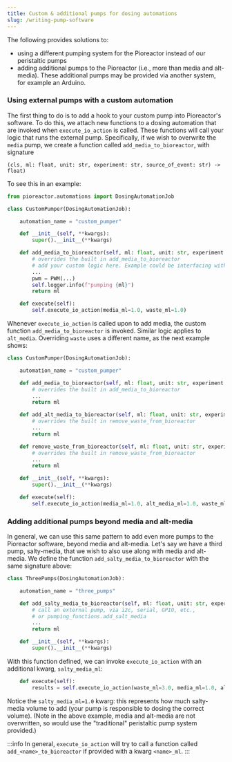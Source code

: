 ```yaml
---
title: Custom & additional pumps for dosing automations
slug: /writing-pump-software
---
```


The following provides solutions to:

- using a different pumping system for the Pioreactor instead of our peristaltic pumps
- adding additional pumps to the Pioreactor (i.e., more than media and alt-media). These additional pumps
may be provided via another system, for example an Arduino.

### Using external pumps with a custom automation

The first thing to do is to add a hook to your custom pump into Pioreactor's software. To do this, we attach new functions to a dosing automation that are invoked when `execute_io_action` is called. These functions will call your logic that runs the external pump. Specifically, if we wish to overwrite the `media` pump, we create a function called `add_media_to_bioreactor`, with signature

```
(cls, ml: float, unit: str, experiment: str, source_of_event: str) -> float)
```

To see this in an example:


```python {10-16}
from pioreactor.automations import DosingAutomationJob

class CustomPumper(DosingAutomationJob):

    automation_name = "custom_pumper"

    def __init__(self, **kwargs):
        super().__init__(**kwargs)

    def add_media_to_bioreactor(self, ml: float, unit: str, experiment: str, source_of_event: str) -> float:
        # overrides the built in add_media_to_bioreactor
        # add your custom logic here. Example could be interfacing with i2c, serial, PWM, etc.
        ...
        pwm = PWM(...)
        self.logger.info(f"pumping {ml}")
        return ml

    def execute(self):
        self.execute_io_action(media_ml=1.0, waste_ml=1.0)
```

Whenever `execute_io_action` is called upon to add media, the custom function `add_media_to_bioreactor` is invoked. Similar logic applies to `alt_media`. Overriding `waste` uses a different name, as the next example shows:

```python {15-18}
class CustomPumper(DosingAutomationJob):

    automation_name = "custom_pumper"

    def add_media_to_bioreactor(self, ml: float, unit: str, experiment: str, source_of_event: str) -> float:
        # overrides the built in add_media_to_bioreactor
        ...
        return ml

    def add_alt_media_to_bioreactor(self, ml: float, unit: str, experiment: str, source_of_event: str) -> float:
        # overrides the built in remove_waste_from_bioreactor
        ...
        return ml

    def remove_waste_from_bioreactor(self, ml: float, unit: str, experiment: str, source_of_event: str) -> float:
        # overrides the built in remove_waste_from_bioreactor
        ...
        return ml

    def __init__(self, **kwargs):
        super().__init__(**kwargs)

    def execute(self):
        self.execute_io_action(media_ml=1.0, alt_media_ml=1.0, waste_ml=2.0)

```


### Adding additional pumps beyond media and alt-media


In general, we can use this same pattern to add even more pumps to the Pioreactor software, beyond media and alt-media. Let's say we have a third pump, salty-media, that we wish to also use along with media and alt-media. We define the function `add_salty_media_to_bioreactor` with the same signature above:

```python {5-8}
class ThreePumps(DosingAutomationJob):

    automation_name = "three_pumps"

    def add_salty_media_to_bioreactor(self, ml: float, unit: str, experiment: str, source_of_event: str) -> float:
        # call an external pump, via i2c, serial, GPIO, etc.,
        # or pumping_functions.add_salt_media
        ...
        return ml

    def __init__(self, **kwargs):
        super().__init__(**kwargs)
```

With this function defined, we can invoke `execute_io_action` with an additional kwarg, `salty_media_ml`:

```python
    def execute(self):
        results = self.execute_io_action(waste_ml=3.0, media_ml=1.0, alt_media_ml=1.0, salty_media_ml=1.0)
```

Notice the `salty_media_ml=1.0` kwarg: this represents how much salty-media volume to add (your pump is responsible to dosing the correct volume). (Note in the above example, media and alt-media are not overwritten, so would use the "traditional" peristaltic pump system provided.)

:::info
In general, `execute_io_action` will try to call a function called `add_<name>_to_bioreactor` if provided with a kwarg `<name>_ml`.
:::



